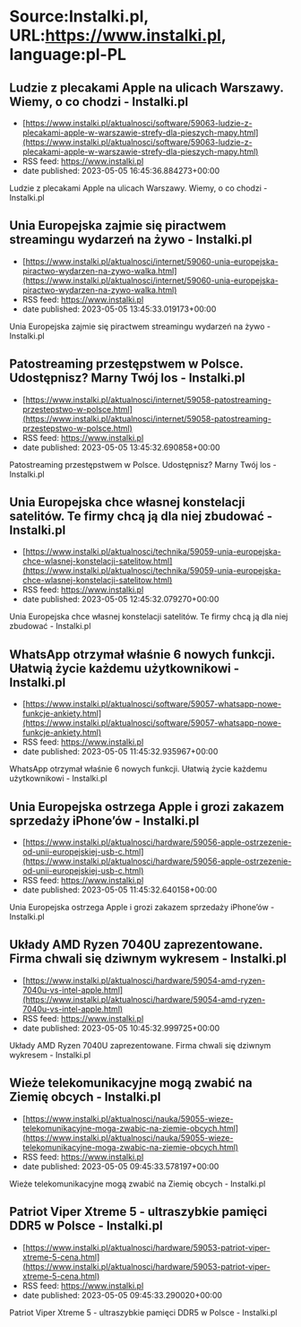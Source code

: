 # Source:Instalki.pl, URL:https://www.instalki.pl, language:pl-PL

## Ludzie z plecakami Apple na ulicach Warszawy. Wiemy, o co chodzi - Instalki.pl
 - [https://www.instalki.pl/aktualnosci/software/59063-ludzie-z-plecakami-apple-w-warszawie-strefy-dla-pieszych-mapy.html](https://www.instalki.pl/aktualnosci/software/59063-ludzie-z-plecakami-apple-w-warszawie-strefy-dla-pieszych-mapy.html)
 - RSS feed: https://www.instalki.pl
 - date published: 2023-05-05 16:45:36.884273+00:00

Ludzie z plecakami Apple na ulicach Warszawy. Wiemy, o co chodzi - Instalki.pl

## Unia Europejska zajmie się piractwem streamingu wydarzeń na żywo - Instalki.pl
 - [https://www.instalki.pl/aktualnosci/internet/59060-unia-europejska-piractwo-wydarzen-na-zywo-walka.html](https://www.instalki.pl/aktualnosci/internet/59060-unia-europejska-piractwo-wydarzen-na-zywo-walka.html)
 - RSS feed: https://www.instalki.pl
 - date published: 2023-05-05 13:45:33.019173+00:00

Unia Europejska zajmie się piractwem streamingu wydarzeń na żywo - Instalki.pl

## Patostreaming przestępstwem w Polsce. Udostępnisz? Marny Twój los - Instalki.pl
 - [https://www.instalki.pl/aktualnosci/internet/59058-patostreaming-przestepstwo-w-polsce.html](https://www.instalki.pl/aktualnosci/internet/59058-patostreaming-przestepstwo-w-polsce.html)
 - RSS feed: https://www.instalki.pl
 - date published: 2023-05-05 13:45:32.690858+00:00

Patostreaming przestępstwem w Polsce. Udostępnisz? Marny Twój los - Instalki.pl

## Unia Europejska chce własnej konstelacji satelitów. Te firmy chcą ją dla niej zbudować - Instalki.pl
 - [https://www.instalki.pl/aktualnosci/technika/59059-unia-europejska-chce-wlasnej-konstelacji-satelitow.html](https://www.instalki.pl/aktualnosci/technika/59059-unia-europejska-chce-wlasnej-konstelacji-satelitow.html)
 - RSS feed: https://www.instalki.pl
 - date published: 2023-05-05 12:45:32.079270+00:00

Unia Europejska chce własnej konstelacji satelitów. Te firmy chcą ją dla niej zbudować - Instalki.pl

## WhatsApp otrzymał właśnie 6 nowych funkcji. Ułatwią życie każdemu użytkownikowi - Instalki.pl
 - [https://www.instalki.pl/aktualnosci/software/59057-whatsapp-nowe-funkcje-ankiety.html](https://www.instalki.pl/aktualnosci/software/59057-whatsapp-nowe-funkcje-ankiety.html)
 - RSS feed: https://www.instalki.pl
 - date published: 2023-05-05 11:45:32.935967+00:00

WhatsApp otrzymał właśnie 6 nowych funkcji. Ułatwią życie każdemu użytkownikowi - Instalki.pl

## Unia Europejska ostrzega Apple i grozi zakazem sprzedaży iPhone’ów - Instalki.pl
 - [https://www.instalki.pl/aktualnosci/hardware/59056-apple-ostrzezenie-od-unii-europejskiej-usb-c.html](https://www.instalki.pl/aktualnosci/hardware/59056-apple-ostrzezenie-od-unii-europejskiej-usb-c.html)
 - RSS feed: https://www.instalki.pl
 - date published: 2023-05-05 11:45:32.640158+00:00

Unia Europejska ostrzega Apple i grozi zakazem sprzedaży iPhone’ów - Instalki.pl

## Układy AMD Ryzen 7040U zaprezentowane. Firma chwali się dziwnym wykresem - Instalki.pl
 - [https://www.instalki.pl/aktualnosci/hardware/59054-amd-ryzen-7040u-vs-intel-apple.html](https://www.instalki.pl/aktualnosci/hardware/59054-amd-ryzen-7040u-vs-intel-apple.html)
 - RSS feed: https://www.instalki.pl
 - date published: 2023-05-05 10:45:32.999725+00:00

Układy AMD Ryzen 7040U zaprezentowane. Firma chwali się dziwnym wykresem - Instalki.pl

## Wieże telekomunikacyjne mogą zwabić na Ziemię obcych - Instalki.pl
 - [https://www.instalki.pl/aktualnosci/nauka/59055-wieze-telekomunikacyjne-moga-zwabic-na-ziemie-obcych.html](https://www.instalki.pl/aktualnosci/nauka/59055-wieze-telekomunikacyjne-moga-zwabic-na-ziemie-obcych.html)
 - RSS feed: https://www.instalki.pl
 - date published: 2023-05-05 09:45:33.578197+00:00

Wieże telekomunikacyjne mogą zwabić na Ziemię obcych - Instalki.pl

## Patriot Viper Xtreme 5 - ultraszybkie pamięci DDR5 w Polsce - Instalki.pl
 - [https://www.instalki.pl/aktualnosci/hardware/59053-patriot-viper-xtreme-5-cena.html](https://www.instalki.pl/aktualnosci/hardware/59053-patriot-viper-xtreme-5-cena.html)
 - RSS feed: https://www.instalki.pl
 - date published: 2023-05-05 09:45:33.290020+00:00

Patriot Viper Xtreme 5 - ultraszybkie pamięci DDR5 w Polsce - Instalki.pl

